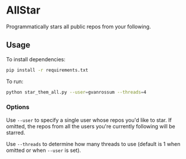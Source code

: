 # AllStar

Programmatically stars all public repos from your following.

## Usage

To install dependencies:

```bash
pip install -r requirements.txt
```

To run:

```bash
python star_them_all.py --user=gvanrossum --threads=4
```
### Options

Use `--user` to specify a single user whose repos you'd like to star. If omitted, the repos from all the users you're currently following will be starred.

Use `--threads` to determine how many threads to use (default is 1 when omitted or when `--user` is set).
